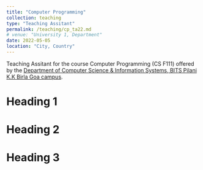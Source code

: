```yaml
---
title: "Computer Programming"
collection: teaching
type: "Teaching Assitant"
permalink: /teaching/cp_ta22.md
# venue: "University 1, Department"
date: 2022-05-05
location: "City, Country"
---
```


Teaching Assitant for the course Computer Programming (CS F111) offered by the [Department of Computer Science & Information Systems, BITS Pilani K.K Birla Goa campus](https://www.bits-pilani.ac.in/goa/ComputerScienceInformationsSystems/ComputerScienceandInformationSystems). 

Heading 1
======

Heading 2
======

Heading 3
======